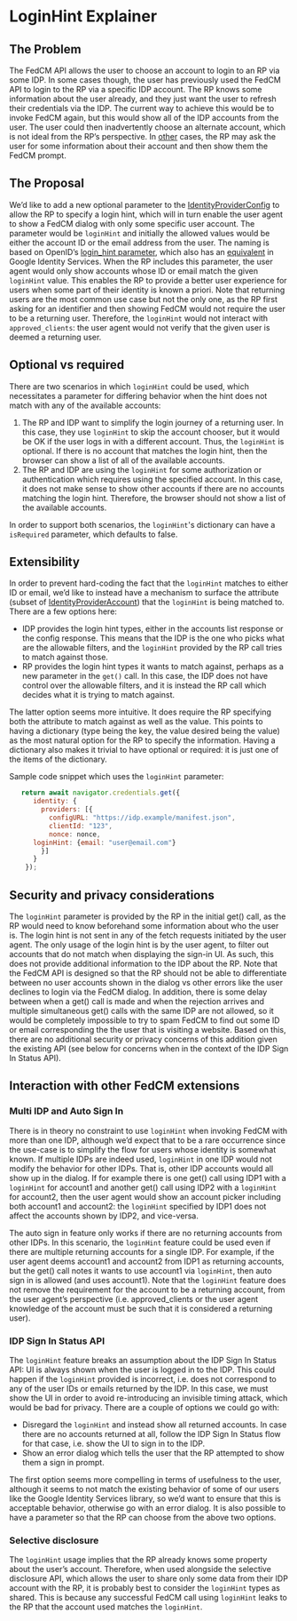 # LoginHint Explainer

## The Problem

The FedCM API allows the user to choose an account to login to an RP via some IDP.
In some cases though, the user has previously used the FedCM API to login to the RP via a specific IDP account.
The RP knows some information about the user already, and they just want the user to refresh their credentials via the IDP.
The current way to achieve this would be to invoke FedCM again, but this would show all of the IDP accounts from the user.
The user could then inadvertently choose an alternate account, which is not ideal from the RP’s perspective.
In [other](https://youtu.be/uGKFVrWOZ38?t=150) cases, the RP may ask the user for some information about their account and then show them
the FedCM prompt.

## The Proposal

We’d like to add a new optional parameter to the [IdentityProviderConfig](https://fedidcg.github.io/FedCM/#dictdef-identityproviderconfig)
to allow the RP to specify a login hint, which will in turn enable the user agent to show a FedCM dialog with only some specific user account.
The parameter would be `loginHint` and initially the allowed values would be either the account ID or the email address from the user.
The naming is based on OpenID’s [login_hint parameter](https://openid.net/specs/openid-connect-core-1_0.html#AuthRequest), which also has an
[equivalent](https://developers.google.com/identity/openid-connect/openid-connect#authenticationuriparameters) in Google Identity Services.
When the RP includes this parameter, the user agent would only show accounts whose ID or email match the given `loginHint` value.
This enables the RP to provide a better user experience for users when some part of their identity is known a priori.
Note that returning users are the most common use case but not the only one,
as the RP first asking for an identifier and then showing FedCM would not require the user to be a returning user.
Therefore, the `loginHint` would not interact with `approved_clients`:
the user agent would not verify that the given user is deemed a returning user.

## Optional vs required

There are two scenarios in which `loginHint` could be used, which necessitates a parameter for differing behavior when the hint does not match with
any of the available accounts:

1. The RP and IDP want to simplify the login journey of a returning user. In this case, they use `loginHint` to skip the account chooser,
   but it would be OK if the user logs in with a different account. Thus, the `loginHint` is optional. If there is no account that matches
   the login hint, then the browser can show a list of all of the available accounts.
1. The RP and IDP are using the `loginHint` for some authorization or authentication which requires using the specified account. In this case,
   it does not make sense to show other accounts if there are no accounts matching the login hint. Therefore, the browser should not show a list
   of the available accounts.
  
In order to support both scenarios, the `loginHint`'s dictionary can have a `isRequired` parameter, which defaults to false.

## Extensibility

In order to prevent hard-coding the fact that the `loginHint` matches to either ID or email, we’d like to instead have a mechanism to surface
the attribute (subset of [IdentityProviderAccount](https://fedidcg.github.io/FedCM/#dictdef-identityprovideraccount)) that the `loginHint` is
being matched to. There are a few options here:

* IDP provides the login hint types, either in the accounts list response or the config response.
  This means that the IDP is the one who picks what are the allowable filters,
  and the `loginHint` provided by the RP call tries to match against those.
* RP provides the login hint types it wants to match against, perhaps as a new parameter in the `get()` call.
  In this case, the IDP does not have control over the allowable filters,
  and it is instead the RP call which decides what it is trying to match against.

The latter option seems more intuitive. It does require the RP specifying both the attribute to match against as well as the value.
This points to having a dictionary (type being the key, the value desired being the value) as the most natural option for the RP to
specify the information. Having a dictionary also makes it trivial to have optional or required: it is just one of the items of the
dictionary.

Sample code snippet which uses the `loginHint` parameter:

```js
   return await navigator.credentials.get({
      identity: {
        providers: [{
          configURL: "https://idp.example/manifest.json",
          clientId: "123",
          nonce: nonce,
	  loginHint: {email: "user@email.com"}
        }]
      }
    });
```

## Security and privacy considerations

The `loginHint` parameter is provided by the RP in the initial get() call, as the RP would need to know beforehand some information about
who the user is. The login hint is not sent in any of the fetch requests initiated by the user agent.
The only usage of the login hint is by the user agent, to filter out accounts that do not match when displaying the sign-in UI.
As such, this does not provide additional information to the IDP about the RP.
Note that the FedCM API is designed so that the RP should not be able to differentiate between no user accounts shown in the dialog vs other
errors like the user declines to login via the FedCM dialog.
In addition, there is some delay between when a get() call is made and when the rejection arrives and multiple simultaneous get() calls with
the same IDP are not allowed, so it would be completely impossible to try to spam FedCM to find out some ID or email corresponding the the
user that is visiting a website.
Based on this, there are no additional security or privacy concerns of this addition given the existing API
(see below for concerns when in the context of the IDP Sign In Status API).

## Interaction with other FedCM extensions

### Multi IDP and Auto Sign In

There is in theory no constraint to use `loginHint` when invoking FedCM with more than one IDP, although we’d expect that to be a rare
occurrence since the use-case is to simplify the flow for users whose identity is somewhat known.
If multiple IDPs are indeed used, `loginHint` in one IDP would not modify the behavior for other IDPs.
That is, other IDP accounts would all show up in the dialog.
If for example there is one get() call using IDP1 with a `loginHint` for account1 and another get() call using IDP2 with a `loginHint` for
account2, then the user agent would show an account picker including both account1 and account2: the `loginHint` specified by IDP1 does not
affect the accounts shown by IDP2, and vice-versa.

The auto sign in feature only works if there are no returning accounts from other IDPs. In this scenario, the `loginHint` feature could be
used even if there are multiple returning accounts for a single IDP.
For example, if the user agent deems account1 and account2 from IDP1 as returning accounts, but the get() call notes it wants to use
account1 via `loginHint`, then auto sign in is allowed (and uses account1).
Note that the `loginHint` feature does not remove the requirement for the account to be a returning account, from the user agent’s
perspective (i.e. approved_clients or the user agent knowledge of the account must be such that it is considered a returning user).

### IDP Sign In Status API

The `loginHint` feature breaks an assumption about the IDP Sign In Status API: UI is always shown when the user is logged in to the IDP.
This could happen if the `loginHint` provided is incorrect, i.e. does not correspond to any of the user IDs or emails returned by the IDP.
In this case, we must show the UI in order to avoid re-introducing an invisible timing attack, which would be bad for privacy.
There are a couple of options we could go with:

* Disregard the `loginHint` and instead show all returned accounts. In case there are no accounts returned at all, follow the IDP Sign In
  Status flow for that case, i.e. show the UI to sign in to the IDP.
* Show an error dialog which tells the user that the RP attempted to show them a sign in prompt.

The first option seems more compelling in terms of usefulness to the user, although it seems to not match the existing behavior of some of
our users like the Google Identity Services library, so we’d want to ensure that this is acceptable behavior, otherwise go with an error
dialog. It is also possible to have a parameter so that the RP can choose from the above two options.

### Selective disclosure

The `loginHint` usage implies that the RP already knows some property about the user’s account. Therefore, when used alongside the selective
disclosure API, which allows the user to share only some data from their IDP account with the RP, it is probably best to consider the
`loginHint` types as shared. This is because any successful FedCM call using `loginHint` leaks to the RP that the account used matches the
`loginHint`.
